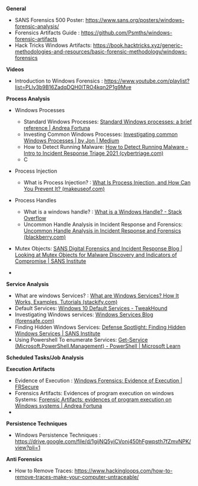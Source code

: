 




**General**

- SANS Forensics 500 Poster: https://www.sans.org/posters/windows-forensic-analysis/
- Forensics Artifacts Guide : https://github.com/Psmths/windows-forensic-artifacts
- Hack Tricks Windows Artifacts: https://book.hacktricks.xyz/generic-methodologies-and-resources/basic-forensic-methodology/windows-forensics


**Videos**

- Introduction to Windows Forensics : https://www.youtube.com/playlist?list=PLlv3b9B16ZadqDQH0lTRO4kqn2P1g9Mve

**Process Analysis**

- Windows Processes
	- Standard Windows Processes: [Standard Windows processes: a brief reference | Andrea Fortuna](https://andreafortuna.org/2017/06/15/standard-windows-processes-a-brief-reference/)
	- Investing Common Windows Processes: [Investigating common Windows Processes | by Jon | Medium](https://jonahacks.medium.com/investigating-common-windows-processes-18dee5f97c1d)
	- How to Detect Running Malware: [How to Detect Running Malware - Intro to Incident Response Triage 2021 (cybertriage.com)](https://www.cybertriage.com/blog/training/how-to-detect-running-malware-intro-to-incident-response-triage-part-7/)
	- C






- Process Injection
	- What is Process Injection? : [What Is Process Injection, and How Can You Prevent It? (makeuseof.com)](https://www.makeuseof.com/what-is-process-injection-and-how-can-you-prevent-it/)


- Process Handles
	- What is a windows handle? : [What is a Windows Handle? - Stack Overflow](https://stackoverflow.com/questions/902967/what-is-a-windows-handle)
	- Uncommon Handle Analysis in Incident Response and Forensics: [Uncommon Handle Analysis in Incident Response and Forensics (blackberry.com)](https://blogs.blackberry.com/en/2013/05/Uncommon-Handle-Analysis-in-Incident-Response-and-Forensics)


- Mutex Objects: [SANS Digital Forensics and Incident Response Blog | Looking at Mutex Objects for Malware Discovery and Indicators of Compromise | SANS Institute](https://www.sans.org/blog/looking-at-mutex-objects-for-malware-discovery-indicators-of-compromise/)
- 

**Service Analysis**

- What are windows Services? : [What are Windows Services? How It Works, Examples, Tutorials (stackify.com)](https://stackify.com/what-are-windows-services/)
- Default Services: [Windows 10 Default Services - TweakHound](https://www.tweakhound.com/2015/07/27/windows-10-default-services/)
- Investigating Windows services: [Windows Services Blog (forensafe.com)](https://forensafe.com/blogs/windowsservices.html)
- Finding Hidden Windows Services: [Defense Spotlight: Finding Hidden Windows Services | SANS Institute](https://www.sans.org/blog/defense-spotlight-finding-hidden-windows-services/)
- Using Powershell To enumerate Services: [Get-Service (Microsoft.PowerShell.Management) - PowerShell | Microsoft Learn](https://learn.microsoft.com/en-us/powershell/module/microsoft.powershell.management/get-service?view=powershell-7.3)

**Scheduled Tasks/Job Analysis**





**Execution Artifacts**
- Evidence of Execution : [Windows Forensics: Evidence of Execution | FRSecure](https://frsecure.com/blog/windows-forensics-execution/)
- Forensics Artifacts: Evidences of program execution on windows Systems: [Forensic Artifacts: evidences of program execution on Windows systems | Andrea Fortuna](https://andreafortuna.org/2018/05/23/forensic-artifacts-evidences-of-program-execution-on-windows-systems/#:~:text=Forensic%20Artifacts%3A%20evidences%20of%20program%20execution%20on%20Windows,Prefetch%20...%208%20References%20and%20further%20readings%20)
- 















**Persistence Techniques**

- Windows Persistence Techniques : https://drive.google.com/file/d/1gijNQ5yiCVonj450hFgwpsth7fZmvNPK/view?pli=1 



**Anti Forensics**

- How to Remove Traces: https://www.hackingloops.com/how-to-remove-traces-make-your-computer-untraceable/